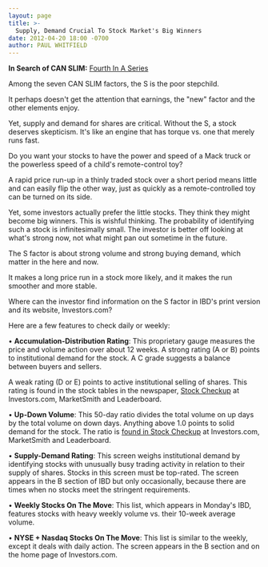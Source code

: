 ```yaml
---
layout: page
title: >-
  Supply, Demand Crucial To Stock Market's Big Winners
date: 2012-04-20 18:00 -0700
author: PAUL WHITFIELD
---
```





**In Search of CAN SLIM:** [Fourth In A Series](http://news.investors.com/specialreport/607647/201204171805/in-search-of-can-slim.aspx)


Among the seven CAN SLIM factors, the S is the poor stepchild.


It perhaps doesn't get the attention that earnings, the "new" factor and the other elements enjoy.


Yet, supply and demand for shares are critical. Without the S, a stock deserves skepticism. It's like an engine that has torque vs. one that merely runs fast.


Do you want your stocks to have the power and speed of a Mack truck or the powerless speed of a child's remote-control toy?


A rapid price run-up in a thinly traded stock over a short period means little and can easily flip the other way, just as quickly as a remote-controlled toy can be turned on its side.


Yet, some investors actually prefer the little stocks. They think they might become big winners. This is wishful thinking. The probability of identifying such a stock is infinitesimally small. The investor is better off looking at what's strong now, not what might pan out sometime in the future.


The S factor is about strong volume and strong buying demand, which matter in the here and now.


It makes a long price run in a stock more likely, and it makes the run smoother and more stable.


Where can the investor find information on the S factor in IBD's print version and its website, Investors.com?


Here are a few features to check daily or weekly:


• **Accumulation-Distribution Rating**: This proprietary gauge measures the price and volume action over about 12 weeks. A strong rating (A or B) points to institutional demand for the stock. A C grade suggests a balance between buyers and sellers.


A weak rating (D or E) points to active institutional selling of shares. This rating is found in the stock tables in the newspaper, [Stock Checkup](https://www.investors.com/StockResearch/StockCheckup.aspx) at Investors.com, MarketSmith and Leaderboard.


• **Up-Down Volume**: This 50-day ratio divides the total volume on up days by the total volume on down days. Anything above 1.0 points to solid demand for the stock. The ratio is [found in Stock Checkup](https://www.investors.com/StockResearch/StockCheckup.aspx) at Investors.com, MarketSmith and Leaderboard.


• **Supply-Demand Rating**: This screen weighs institutional demand by identifying stocks with unusually busy trading activity in relation to their supply of shares. Stocks in this screen must be top-rated. The screen appears in the B section of IBD but only occasionally, because there are times when no stocks meet the stringent requirements.


• **Weekly Stocks On The Move**: This list, which appears in Monday's IBD, features stocks with heavy weekly volume vs. their 10-week average volume.


• **NYSE + Nasdaq Stocks On The Move**: This list is similar to the weekly, except it deals with daily action. The screen appears in the B section and on the home page of Investors.com.




